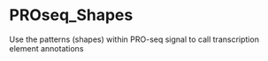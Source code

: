 # PROseq_Shapes
Use the patterns (shapes) within PRO-seq signal to call transcription element annotations
